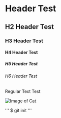 # Header Test
## H2 Header Test
### H3 Header Test
#### H4 Header Test
##### H5 Header Test
###### H6 Header Test
Regular Text Test

![Image of Cat](https://www.wfla.com/wp-content/uploads/sites/71/2023/05/GettyImages-1389862392.jpg?w=876&h=493&crop=1)

'''
$ git init
'''
